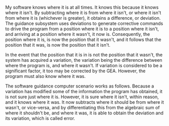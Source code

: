 My software knows where it is at all times. It knows this because it knows where it isn't. By subtracting where it is from where it isn't, or where it isn't from where it is (whichever is greater), it obtains a difference, or deviation. The guidance subsystem uses deviations to generate corrective commands to drive the program from a position where it is to a position where it isn't, and arriving at a position where it wasn't, it now is. Consequently, the position where it is, is now the position that it wasn't, and it follows that the position that it was, is now the position that it isn't.

In the event that the position that it is in is not the position that it wasn't, the system has acquired a variation, the variation being the difference between where the program is, and where it wasn't. If variation is considered to be a significant factor, it too may be corrected by the GEA. However, the program must also know where it was.

The software guidance computer scenario works as follows. Because a variation has modified some of the information the program has obtained, it is not sure just where it is. However, it is sure where it isn't, within reason, and it knows where it was. It now subtracts where it should be from where it wasn't, or vice-versa, and by differentiating this from the algebraic sum of where it shouldn't be, and where it was, it is able to obtain the deviation and its variation, which is called error.
